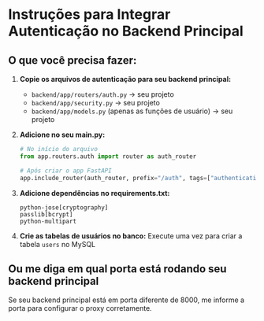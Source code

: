 # Instruções para Integrar Autenticação no Backend Principal

## O que você precisa fazer:

1. **Copie os arquivos de autenticação para seu backend principal:**
   - `backend/app/routers/auth.py` → seu projeto
   - `backend/app/security.py` → seu projeto  
   - `backend/app/models.py` (apenas as funções de usuário) → seu projeto

2. **Adicione no seu main.py:**
   ```python
   # No início do arquivo
   from app.routers.auth import router as auth_router
   
   # Após criar o app FastAPI
   app.include_router(auth_router, prefix="/auth", tags=["authentication"])
   ```

3. **Adicione dependências no requirements.txt:**
   ```
   python-jose[cryptography]
   passlib[bcrypt]
   python-multipart
   ```

4. **Crie as tabelas de usuários no banco:**
   Execute uma vez para criar a tabela `users` no MySQL

## Ou me diga em qual porta está rodando seu backend principal

Se seu backend principal está em porta diferente de 8000, me informe a porta para configurar o proxy corretamente.
